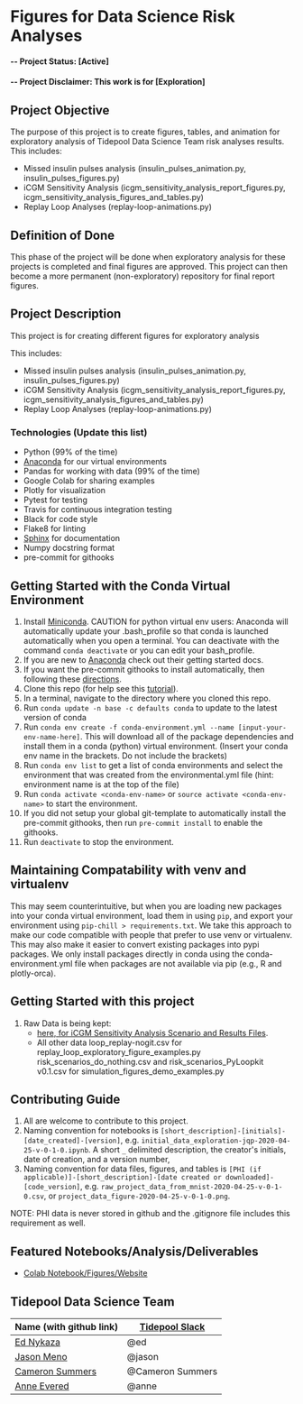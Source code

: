 # Figures for Data Science Risk Analyses

#### -- Project Status: [Active]
#### -- Project Disclaimer: This work is for [Exploration]
 ## Project Objective
The purpose of this project is to create figures, tables, and animation for exploratory analysis of Tidepool Data Science
Team risk analyses results. 
 This includes:
- Missed insulin pulses analysis (insulin_pulses_animation.py, insulin_pulses_figures.py)
- iCGM Sensitivity Analysis (icgm_sensitivity_analysis_report_figures.py, icgm_sensitivity_analysis_figures_and_tables.py)
- Replay Loop Analyses (replay-loop-animations.py)

## Definition of Done
This phase of the project will be done when exploratory analysis for these projects is completed and final figures are 
approved. This project can then become a more permanent (non-exploratory) repository for final report figures.

## Project Description
This project is for creating different figures for exploratory analysis 

This includes:
- Missed insulin pulses analysis (insulin_pulses_animation.py, insulin_pulses_figures.py)
- iCGM Sensitivity Analysis (icgm_sensitivity_analysis_report_figures.py, icgm_sensitivity_analysis_figures_and_tables.py)
- Replay Loop Analyses (replay-loop-animations.py)

### Technologies (Update this list)
* Python (99% of the time)
* [Anaconda](https://www.anaconda.com/) for our virtual environments
* Pandas for working with data (99% of the time)
* Google Colab for sharing examples
* Plotly for visualization
* Pytest for testing
* Travis for continuous integration testing
* Black for code style
* Flake8 for linting
* [Sphinx](https://www.sphinx-doc.org/en/master/) for documentation
* Numpy docstring format
* pre-commit for githooks

## Getting Started with the Conda Virtual Environment
1. Install [Miniconda](https://conda.io/miniconda.html). CAUTION for python virtual env users: Anaconda will automatically update your .bash_profile
so that conda is launched automatically when you open a terminal. You can deactivate with the command `conda deactivate`
or you can edit your bash_profile.
2. If you are new to [Anaconda](https://docs.anaconda.com/anaconda/user-guide/getting-started/)
check out their getting started docs.
3. If you want the pre-commit githooks to install automatically, then following these
[directions](https://pre-commit.com/#automatically-enabling-pre-commit-on-repositories).
4. Clone this repo (for help see this [tutorial](https://help.github.com/articles/cloning-a-repository/)).
5. In a terminal, navigate to the directory where you cloned this repo.
6. Run `conda update -n base -c defaults conda` to update to the latest version of conda
7. Run `conda env create -f conda-environment.yml --name [input-your-env-name-here]`. This will download all of the package dependencies
and install them in a conda (python) virtual environment. (Insert your conda env name in the brackets. Do not include the brackets)
8. Run `conda env list` to get a list of conda environments and select the environment
that was created from the environmental.yml file (hint: environment name is at the top of the file)
9. Run `conda activate <conda-env-name>` or `source activate <conda-env-name>` to start the environment.
10. If you did not setup your global git-template to automatically install the pre-commit githooks, then
run `pre-commit install` to enable the githooks.
11. Run `deactivate` to stop the environment.

## Maintaining Compatability with venv and virtualenv
This may seem counterintuitive, but when you are loading new packages into your conda virtual environment,
load them in using `pip`, and export your environment using `pip-chill > requirements.txt`.
We take this approach to make our code compatible with people that prefer to use venv or virtualenv.
This may also make it easier to convert existing packages into pypi packages. We only install packages directly
in conda using the conda-environment.yml file when packages are not available via pip (e.g., R and plotly-orca).

## Getting Started with this project
1. Raw Data is being kept:
    - [here, for iCGM Sensitivity Analysis Scenario and Results Files](https://drive.google.com/drive/u/2/folders/1QDGB5s8YVw9Iy-P_a0xl8nIZZCRm8E5W).
    - All other data 
    loop_replay-nogit.csv for replay_loop_exploratory_figure_examples.py
    risk_scenarios_do_nothing.csv and risk_scenarios_PyLoopkit v0.1.csv for simulation_figures_demo_examples.py

## Contributing Guide
1. All are welcome to contribute to this project.
1. Naming convention for notebooks is
`[short_description]-[initials]-[date_created]-[version]`,
e.g. `initial_data_exploration-jqp-2020-04-25-v-0-1-0.ipynb`.
A short `_` delimited description, the creator's initials, date of creation, and a version number,
1. Naming convention for data files, figures, and tables is
`[PHI (if applicable)]-[short_description]-[date created or downloaded]-[code_version]`,
e.g. `raw_project_data_from_mnist-2020-04-25-v-0-1-0.csv`,
or `project_data_figure-2020-04-25-v-0-1-0.png`.

NOTE: PHI data is never stored in github and the .gitignore file includes this requirement as well.

## Featured Notebooks/Analysis/Deliverables
* [Colab Notebook/Figures/Website](link)

## Tidepool Data Science Team
|Name (with github link)    |  [Tidepool Slack](https://tidepoolorg.slack.com/)   |
|---------|-----------------|
|[Ed Nykaza](https://github.com/[ed-nykaza])| @ed        |
|[Jason Meno](https://github.com/[jameno]) |  @jason    |
|[Cameron Summers](https://github.com/[scaubrey]) |  @Cameron Summers    |
|[Anne Evered](https://github.com/[aeevered]) |  @anne    |
